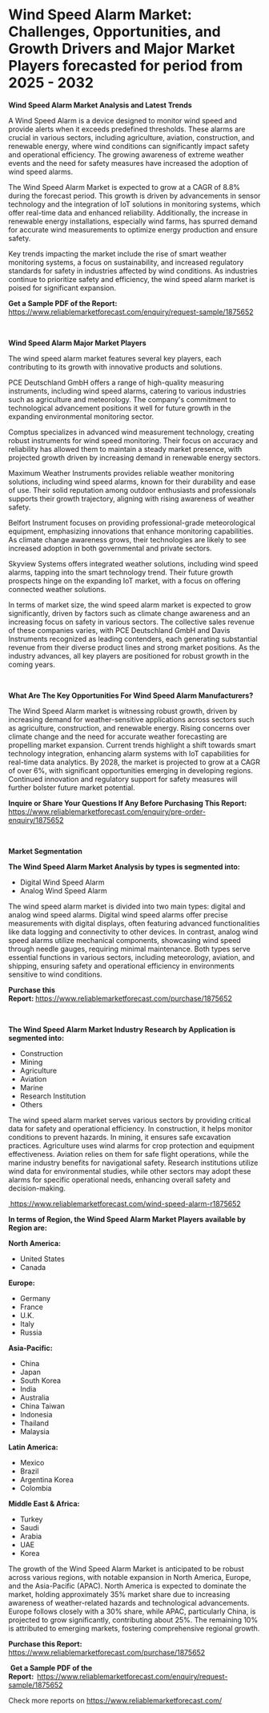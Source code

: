 <p><h1>Wind Speed Alarm Market: Challenges, Opportunities, and Growth Drivers and Major Market Players forecasted for period from 2025 - 2032</h1></p><p><strong>Wind Speed Alarm Market Analysis and Latest Trends</strong></p>
<p><p>A Wind Speed Alarm is a device designed to monitor wind speed and provide alerts when it exceeds predefined thresholds. These alarms are crucial in various sectors, including agriculture, aviation, construction, and renewable energy, where wind conditions can significantly impact safety and operational efficiency. The growing awareness of extreme weather events and the need for safety measures have increased the adoption of wind speed alarms.</p><p>The Wind Speed Alarm Market is expected to grow at a CAGR of 8.8% during the forecast period. This growth is driven by advancements in sensor technology and the integration of IoT solutions in monitoring systems, which offer real-time data and enhanced reliability. Additionally, the increase in renewable energy installations, especially wind farms, has spurred demand for accurate wind measurements to optimize energy production and ensure safety. </p><p>Key trends impacting the market include the rise of smart weather monitoring systems, a focus on sustainability, and increased regulatory standards for safety in industries affected by wind conditions. As industries continue to prioritize safety and efficiency, the wind speed alarm market is poised for significant expansion.</p></p>
<p><strong>Get a Sample PDF of the Report:&nbsp;</strong> <a href="https://www.reliablemarketforecast.com/enquiry/request-sample/1875652?utm_campaign=2321&utm_medium=2&utm_source=Github&utm_content=ia&utm_term=19022025&utm_id=wind-speed-alarm">https://www.reliablemarketforecast.com/enquiry/request-sample/1875652</a></p>
<p>&nbsp;</p>
<p><strong>Wind Speed Alarm Major Market Players</strong></p>
<p><p>The wind speed alarm market features several key players, each contributing to its growth with innovative products and solutions. </p><p>PCE Deutschland GmbH offers a range of high-quality measuring instruments, including wind speed alarms, catering to various industries such as agriculture and meteorology. The company's commitment to technological advancement positions it well for future growth in the expanding environmental monitoring sector.</p><p>Comptus specializes in advanced wind measurement technology, creating robust instruments for wind speed monitoring. Their focus on accuracy and reliability has allowed them to maintain a steady market presence, with projected growth driven by increasing demand in renewable energy sectors.</p><p>Maximum Weather Instruments provides reliable weather monitoring solutions, including wind speed alarms, known for their durability and ease of use. Their solid reputation among outdoor enthusiasts and professionals supports their growth trajectory, aligning with rising awareness of weather safety.</p><p>Belfort Instrument focuses on providing professional-grade meteorological equipment, emphasizing innovations that enhance monitoring capabilities. As climate change awareness grows, their technologies are likely to see increased adoption in both governmental and private sectors.</p><p>Skyview Systems offers integrated weather solutions, including wind speed alarms, tapping into the smart technology trend. Their future growth prospects hinge on the expanding IoT market, with a focus on offering connected weather solutions.</p><p>In terms of market size, the wind speed alarm market is expected to grow significantly, driven by factors such as climate change awareness and an increasing focus on safety in various sectors. The collective sales revenue of these companies varies, with PCE Deutschland GmbH and Davis Instruments recognized as leading contenders, each generating substantial revenue from their diverse product lines and strong market positions. As the industry advances, all key players are positioned for robust growth in the coming years.</p></p>
<p>&nbsp;</p>
<p><strong>What Are The Key Opportunities For Wind Speed Alarm Manufacturers?</strong></p>
<p><p>The Wind Speed Alarm market is witnessing robust growth, driven by increasing demand for weather-sensitive applications across sectors such as agriculture, construction, and renewable energy. Rising concerns over climate change and the need for accurate weather forecasting are propelling market expansion. Current trends highlight a shift towards smart technology integration, enhancing alarm systems with IoT capabilities for real-time data analytics. By 2028, the market is projected to grow at a CAGR of over 6%, with significant opportunities emerging in developing regions. Continued innovation and regulatory support for safety measures will further bolster future market potential.</p></p>
<p><strong>Inquire or Share Your Questions If Any Before Purchasing This Report:</strong> <a href="https://www.reliablemarketforecast.com/enquiry/pre-order-enquiry/1875652?utm_campaign=2321&utm_medium=2&utm_source=Github&utm_content=ia&utm_term=19022025&utm_id=wind-speed-alarm">https://www.reliablemarketforecast.com/enquiry/pre-order-enquiry/1875652</a></p>
<p>&nbsp;</p>
<p><strong>Market Segmentation</strong></p>
<p><strong>The Wind Speed Alarm Market Analysis by types is segmented into:</strong></p>
<p><ul><li>Digital Wind Speed Alarm</li><li>Analog Wind Speed Alarm</li></ul></p>
<p><p>The wind speed alarm market is divided into two main types: digital and analog wind speed alarms. Digital wind speed alarms offer precise measurements with digital displays, often featuring advanced functionalities like data logging and connectivity to other devices. In contrast, analog wind speed alarms utilize mechanical components, showcasing wind speed through needle gauges, requiring minimal maintenance. Both types serve essential functions in various sectors, including meteorology, aviation, and shipping, ensuring safety and operational efficiency in environments sensitive to wind conditions.</p></p>
<p><strong>Purchase this Report:&nbsp;</strong><a href="https://www.reliablemarketforecast.com/purchase/1875652?utm_campaign=2321&utm_medium=2&utm_source=Github&utm_content=ia&utm_term=19022025&utm_id=wind-speed-alarm">https://www.reliablemarketforecast.com/purchase/1875652</a></p>
<p>&nbsp;</p>
<p><strong>The Wind Speed Alarm Market Industry Research by Application is segmented into:</strong></p>
<p><ul><li>Construction</li><li>Mining</li><li>Agriculture</li><li>Aviation</li><li>Marine</li><li>Research Institution</li><li>Others</li></ul></p>
<p><p>The wind speed alarm market serves various sectors by providing critical data for safety and operational efficiency. In construction, it helps monitor conditions to prevent hazards. In mining, it ensures safe excavation practices. Agriculture uses wind alarms for crop protection and equipment effectiveness. Aviation relies on them for safe flight operations, while the marine industry benefits for navigational safety. Research institutions utilize wind data for environmental studies, while other sectors may adopt these alarms for specific operational needs, enhancing overall safety and decision-making.</p></p>
<p><a href="https://www.reliablemarketforecast.com/wind-speed-alarm-r1875652?utm_campaign=2321&utm_medium=2&utm_source=Github&utm_content=ia&utm_term=19022025&utm_id=wind-speed-alarm">&nbsp;https://www.reliablemarketforecast.com/wind-speed-alarm-r1875652</a></p>
<p><strong>In terms of Region, the Wind Speed Alarm Market Players available by Region are:</strong></p>
<p>
    <p> <strong> North America: </strong>
        <ul>
            <li>United States</li>
            <li>Canada</li>
        </ul>
        </p> 
    <p> <strong> Europe: </strong>
        <ul>
            <li>Germany</li>
            <li>France</li>
            <li>U.K.</li>
            <li>Italy</li>
            <li>Russia</li>
        </ul>
        </p> 
    <p> <strong> Asia-Pacific: </strong>
        <ul>
            <li>China</li>
            <li>Japan</li>
            <li>South Korea</li>
            <li>India</li>
            <li>Australia</li>
            <li>China Taiwan</li>
            <li>Indonesia</li>
            <li>Thailand</li>
            <li>Malaysia</li>
        </ul>
        </p> 
    <p> <strong> Latin America: </strong>
        <ul>
            <li>Mexico</li>
            <li>Brazil</li>
            <li>Argentina Korea</li>
            <li>Colombia</li>
        </ul>
        </p> 
    <p> <strong> Middle East & Africa: </strong>
        <ul>
            <li>Turkey</li>
            <li>Saudi</li>
            <li>Arabia</li>
            <li>UAE</li>
            <li>Korea</li>
        </ul>
    </p>
    </p>
<p><p>The growth of the Wind Speed Alarm Market is anticipated to be robust across various regions, with notable expansion in North America, Europe, and the Asia-Pacific (APAC). North America is expected to dominate the market, holding approximately 35% market share due to increasing awareness of weather-related hazards and technological advancements. Europe follows closely with a 30% share, while APAC, particularly China, is projected to grow significantly, contributing about 25%. The remaining 10% is attributed to emerging markets, fostering comprehensive regional growth.</p></p>
<p><strong>Purchase this Report: </strong><a href="https://www.reliablemarketforecast.com/purchase/1875652?utm_campaign=2321&utm_medium=2&utm_source=Github&utm_content=ia&utm_term=19022025&utm_id=wind-speed-alarm">https://www.reliablemarketforecast.com/purchase/1875652</a></p>
<p>&nbsp;<strong>Get a Sample PDF of the Report:&nbsp;&nbsp;</strong><a href="https://www.reliablemarketforecast.com/enquiry/request-sample/1875652?utm_campaign=2321&utm_medium=2&utm_source=Github&utm_content=ia&utm_term=19022025&utm_id=wind-speed-alarm">https://www.reliablemarketforecast.com/enquiry/request-sample/1875652</a></p>
<p><strong></strong></p>
<p>Check more reports on <a href="https://www.reliablemarketforecast.com/?utm_campaign=2321&utm_medium=2&utm_source=Github&utm_content=ia&utm_term=19022025&utm_id=wind-speed-alarm">https://www.reliablemarketforecast.com/</a></p>